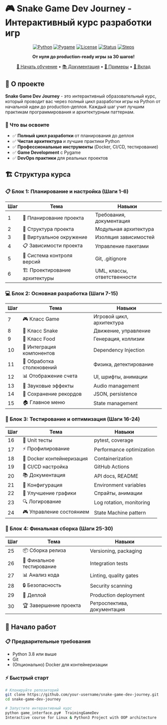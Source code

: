 # 🎮 Snake Game Dev Journey - Интерактивный курс разработки игр

<div align="center">

[![Python](https://img.shields.io/badge/Python-3.8+-blue.svg)](https://python.org)
[![Pygame](https://img.shields.io/badge/Pygame-2.1.2-green.svg)](https://pygame.org)
[![License](https://img.shields.io/badge/License-MIT-yellow.svg)](LICENSE)
[![Status](https://img.shields.io/badge/Status-Complete-success.svg)](#)
[![Steps](https://img.shields.io/badge/Steps-30-orange.svg)](#)

**От нуля до production-ready игры за 30 шагов!**

[🚀 Начать обучение](#-начало-работы) • [📚 Документация](#-структура-курса) • [🎯 Примеры](#-примеры-кода) • [🤝 Вклад](#-вклад)

</div>

## 📖 О проекте

**Snake Game Dev Journey** - это интерактивный образовательный курс, который проводит вас через полный цикл разработки игры на Python от начальной идеи до production-деплоя. Каждый шаг учит лучшим практикам программирования и архитектурным паттернам.

### 🎯 Что вы освоите

- ✅ **Полный цикл разработки** от планирования до деплоя
- ✅ **Чистая архитектура** и лучшие практики Python
- ✅ **Профессиональные инструменты** (Docker, CI/CD, тестирование)
- ✅ **Game Development** с Pygame
- ✅ **DevOps практики** для реальных проектов

## 🏗️ Структура курса

### 📋 Блок 1: Планирование и настройка (Шаги 1-6)
| Шаг | Тема | Навыки |
|-----|------|--------|
| 1 | 📝 Планирование проекта | Требования, документация |
| 2 | 📁 Структура проекта | Модульная архитектура |
| 3 | 🐍 Виртуальное окружение | Изоляция зависимостей |
| 4 | 📋 Зависимости проекта | Управление пакетами |
| 5 | 🔧 Система контроля версий | Git, .gitignore |
| 6 | 🏗️ Проектирование архитектуры | UML, классы, ответственности |

### 💻 Блок 2: Основная разработка (Шаги 7-15)
| Шаг | Тема | Навыки |
|-----|------|--------|
| 7 | 🎮 Класс Game | Игровой цикл, архитектура |
| 8 | 🐍 Класс Snake | Движение, управление |
| 9 | 🍎 Класс Food | Генерация, коллизии |
| 10 | 🔄 Интеграция компонентов | Dependency Injection |
| 11 | 🎯 Обработка столкновений | Физика, детектирование |
| 12 | 📊 Отображение счета | UI, шрифты, анимации |
| 13 | 🎵 Звуковые эффекты | Audio management |
| 14 | 💾 Сохранение рекордов | JSON, persistence |
| 15 | 🏠 Главное меню | State management |

### 🧪 Блок 3: Тестирование и оптимизация (Шаги 16-24)
| Шаг | Тема | Навыки |
|-----|------|--------|
| 16 | 🧪 Unit тесты | pytest, coverage |
| 17 | ⚡ Профилирование | Performance optimization |
| 18 | 🐳 Docker контейнеризация | Containerization |
| 19 | 🚀 CI/CD настройка | GitHub Actions |
| 20 | 📚 Документация | API docs, README |
| 21 | 🔧 Конфигурация | Environment variables |
| 22 | 🎨 Улучшение графики | Спрайты, анимации |
| 23 | 🔍 Логирование | Log rotation, monitoring |
| 24 | 🎮 Управление состоянием | State Machine pattern |

### 🚀 Блок 4: Финальная сборка (Шаги 25-30)
| Шаг | Тема | Навыки |
|-----|------|--------|
| 25 | 📦 Сборка релиза | Versioning, packaging |
| 26 | 🧪 Финальное тестирование | Integration tests |
| 27 | 📊 Анализ кода | Linting, quality gates |
| 28 | 🔒 Безопасность | Security scanning |
| 29 | 🚀 Деплой | Production deployment |
| 30 | 🏆 Завершение проекта | Ретроспектива, документация |

## 🚀 Начало работ

### 📋 Предварительные требования

- Python 3.8 или выше
- Git
- (Опционально) Docker для контейнеризации

### ⚡ Быстрый старт

```bash
# Клонируйте репозиторий
git clone https://github.com/your-username/snake-game-dev-journey.git
cd snake-game-dev-journey

# Запустите интерактивный курс
python game_interface.py#  TrainingGameDev
Interactive course for Linux & Python3 Project with OOP architecture
